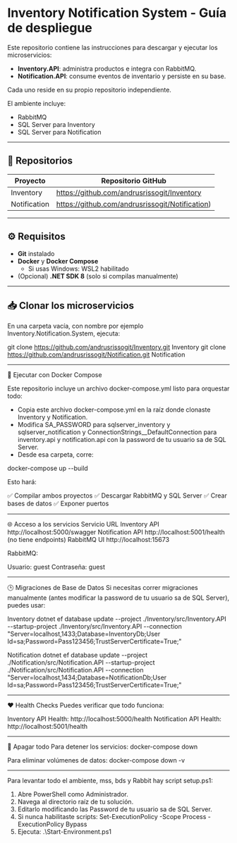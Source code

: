 # Inventory Notification System - Guía de despliegue

Este repositorio contiene las instrucciones para descargar y ejecutar los microservicios:

- **Inventory.API**: administra productos e integra con RabbitMQ.
- **Notification.API**: consume eventos de inventario y persiste en su base.

Cada uno reside en su propio repositorio independiente.

El ambiente incluye:

- RabbitMQ
- SQL Server para Inventory
- SQL Server para Notification

---

## 📂 Repositorios

| Proyecto        | Repositorio GitHub                                    |
|-----------------|-------------------------------------------------------|
| Inventory       | https://github.com/andrusrissogit/Inventory
| Notification    | https://github.com/andrusrissogit/Notification) 

---

## ⚙️ Requisitos

- **Git** instalado
- **Docker** y **Docker Compose**
  - Si usas Windows: WSL2 habilitado
- (Opcional) **.NET SDK 8** (solo si compilas manualmente)

---

## 📥 Clonar los microservicios

En una carpeta vacía, con nombre por ejemplo Inventory.Notification.System, ejecuta:

git clone https://github.com/andrusrissogit/Inventory.git Inventory
git clone https://github.com/andrusrissogit/Notification.git Notification

---

🐳 Ejecutar con Docker Compose

Este repositorio incluye un archivo docker-compose.yml listo para orquestar todo:

- Copia este archivo docker-compose.yml en la raíz donde clonaste Inventory y Notification.
- Modifica SA_PASSWORD para sqlserver_inventory y sqlserver_notification y ConnectionStrings__DefaultConnection para inventory.api y notification.api con la password de tu usuario sa de SQL Server.
- Desde esa carpeta, corre:

docker-compose up --build

Esto hará:

✅ Compilar ambos proyectos
✅ Descargar RabbitMQ y SQL Server
✅ Crear bases de datos
✅ Exponer puertos

---

🌐 Acceso a los servicios
Servicio	URL
Inventory API	http://localhost:5000/swagger
Notification API	http://localhost:5001/health (no tiene endpoints)
RabbitMQ UI	http://localhost:15673

RabbitMQ:

Usuario: guest
Contraseña: guest

---

🕒 Migraciones de Base de Datos
Si necesitas correr migraciones manualmente (antes modificar la password de tu usuario sa de SQL Server), puedes usar:

Inventory
dotnet ef database update --project ./Inventory/src/Inventory.API --startup-project ./Inventory/src/Inventory.API --connection "Server=localhost,1433;Database=InventoryDb;User Id=sa;Password=Pass123456;TrustServerCertificate=True;"

Notification
dotnet ef database update --project ./Notification/src/Notification.API --startup-project ./Notification/src/Notification.API --connection "Server=localhost,1434;Database=NotificationDb;User Id=sa;Password=Pass123456;TrustServerCertificate=True;"

---

❤️ Health Checks
Puedes verificar que todo funciona:

Inventory API Health: http://localhost:5000/health
Notification API Health: http://localhost:5001/health

---

🧼 Apagar todo
Para detener los servicios:
docker-compose down

Para eliminar volúmenes de datos:
docker-compose down  -v

---

Para levantar todo el ambiente, mss, bds y Rabbit hay script setup.ps1:

1. Abre PowerShell como Administrador.
2. Navega al directorio raíz de tu solución.
3. Editarlo modificando las Password de tu usuario sa de SQL Server.
4. Si nunca habilitaste scripts:
	Set-ExecutionPolicy -Scope Process -ExecutionPolicy Bypass
5. Ejecuta:
	.\Start-Environment.ps1

